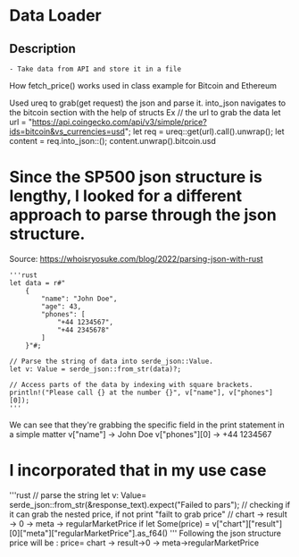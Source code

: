 # Data Loader

## Description

    - Take data from API and store it in a file

How fetch_price() works
used in class example for Bitcoin and Ethereum

Used ureq to grab(get request) the json and parse it.
into_json<Bitcoin> navigates to the bitcoin section with the help of structs
Ex
// the url to grab the data
let url = "https://api.coingecko.com/api/v3/simple/price?ids=bitcoin&vs_currencies=usd";
let req = ureq::get(url).call().unwrap();
let content = req.into_json::<Bitcoin>();
content.unwrap().bitcoin.usd

# Since the SP500 json structure is lengthy, I looked for a different approach to parse through the json structure.

Source: https://whoisryosuke.com/blog/2022/parsing-json-with-rust

    '''rust
    let data = r#"
        {
            "name": "John Doe",
            "age": 43,
            "phones": [
                "+44 1234567",
                "+44 2345678"
            ]
        }"#;

    // Parse the string of data into serde_json::Value.
    let v: Value = serde_json::from_str(data)?;

    // Access parts of the data by indexing with square brackets.
    println!("Please call {} at the number {}", v["name"], v["phones"][0]);
    '''

We can see that they're grabbing the specific field in the print statement in a simple matter
v["name"] -> John Doe
v["phones"][0] -> +44 1234567

# I incorporated that in my use case

'''rust
// parse the string
let v: Value= serde_json::from_str(&response_text).expect("Failed to pars");
// checking if it can grab the nested price, if not print "failt to grab price"
// chart -> result -> 0 -> meta -> regularMarketPrice
if let Some(price) = v["chart"]["result"][0]["meta"]["regularMarketPrice"].as_f64()
'''
Following the json structure price will be : price= chart -> result->0 -> meta->regularMarketPrice
